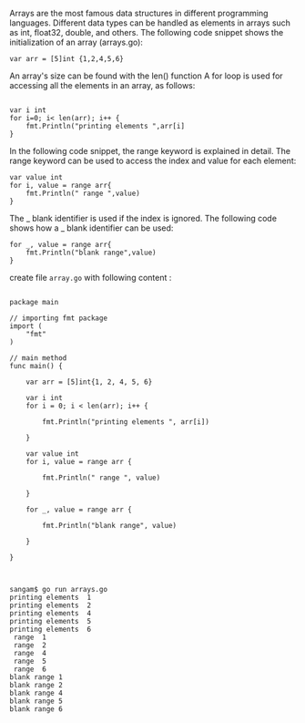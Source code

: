 
Arrays are the most famous data structures in different programming languages. 
Different data types can be handled as elements in arrays such as int, float32, double, and others.
The following code snippet shows the initialization of an array (arrays.go):

````
var arr = [5]int {1,2,4,5,6}

````
An array's size can be found with the len() function  A for loop is used for accessing all the elements in an array,
as follows:

```

var i int
for i=0; i< len(arr); i++ {
    fmt.Println("printing elements ",arr[i]
}

```
In the following code snippet, the range keyword is explained in detail. 
The range keyword can be used to access the index and value for each element:

```
var value int
for i, value = range arr{
    fmt.Println(" range ",value)
}

```
The _ blank identifier is used if the index is ignored. The following code shows how a _ blank identifier can be used:
```
for _, value = range arr{
    fmt.Println("blank range",value)
}
```
create file `array.go` with following content :

```

package main

// importing fmt package
import (
	"fmt"
)

// main method
func main() {

	var arr = [5]int{1, 2, 4, 5, 6}

	var i int
	for i = 0; i < len(arr); i++ {

		fmt.Println("printing elements ", arr[i])

	}

	var value int
	for i, value = range arr {

		fmt.Println(" range ", value)

	}

	for _, value = range arr {

		fmt.Println("blank range", value)

	}

}


```


```

sangam$ go run arrays.go
printing elements  1
printing elements  2
printing elements  4
printing elements  5
printing elements  6
 range  1
 range  2
 range  4
 range  5
 range  6
blank range 1
blank range 2
blank range 4
blank range 5
blank range 6




```
